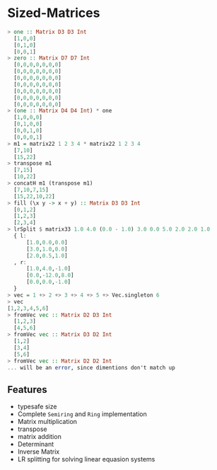 Sized-Matrices
====

```purescript
> one :: Matrix D3 D3 Int
  [1,0,0]
  [0,1,0]
  [0,0,1]
> zero :: Matrix D7 D7 Int
  [0,0,0,0,0,0,0]
  [0,0,0,0,0,0,0]
  [0,0,0,0,0,0,0]
  [0,0,0,0,0,0,0]
  [0,0,0,0,0,0,0]
  [0,0,0,0,0,0,0]
  [0,0,0,0,0,0,0]
> (one :: Matrix D4 D4 Int) * one
  [1,0,0,0]
  [0,1,0,0]
  [0,0,1,0]
  [0,0,0,1]
> m1 = matrix22 1 2 3 4 * matrix22 1 2 3 4 
  [7,10]
  [15,22]
> transpose m1
  [7,15]
  [10,22]
> concatH m1 (transpose m1)
  [7,10,7,15]
  [15,22,10,22]
> fill (\x y -> x + y) :: Matrix D3 D3 Int
  [0,1,2]
  [1,2,3]
  [2,3,4]
> lrSplit $ matrix33 1.0 4.0 (0.0 - 1.0) 3.0 0.0 5.0 2.0 2.0 1.0
  { l:
      [1.0,0.0,0.0]
      [3.0,1.0,0.0]
      [2.0,0.5,1.0]
  , r:
      [1.0,4.0,-1.0]
      [0.0,-12.0,8.0]
      [0.0,0.0,-1.0]
  }
> vec = 1 +> 2 +> 3 +> 4 +> 5 +> Vec.singleton 6
> vec
[1,2,3,4,5,6]
> fromVec vec :: Matrix D2 D3 Int
  [1,2,3]
  [4,5,6]
> fromVec vec :: Matrix D3 D2 Int
  [1,2]
  [3,4]
  [5,6]
> fromVec vec :: Matrix D2 D2 Int
... will be an error, since dimentions don't match up
```

Features
-- 

- typesafe size
- Complete `Semiring` and `Ring` implementation
- Matrix multiplication
- transpose
- matrix addition
- Determinant
- Inverse Matrix
- LR splitting for solving linear equasion systems